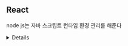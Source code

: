 ## React
node js는 자바 스크립트 런타임 환경 관리를 해준다
   
<details>
1. 웹 브라우저 밖에서 코드를 실행할 수 있다
2. node js 검색 > LTS 안정화 버전 
3. 새폴더 만들어서 새로 열었음
4. 새로운 터미널에서 node -v 치면 v20.17.0 나옴
</details>









